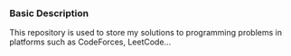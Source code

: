 ### Basic Description

This repository is used to store my solutions to programming problems in platforms such as CodeForces, LeetCode...
